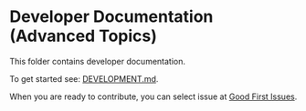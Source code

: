 # Developer Documentation (Advanced Topics)

This folder contains developer documentation.

To get started see: [DEVELOPMENT.md](../../DEVELOPMENT.md).

When you are ready to contribute, you can select issue at [Good First Issues](https://github.com/orgs/kyverno/projects/10). 